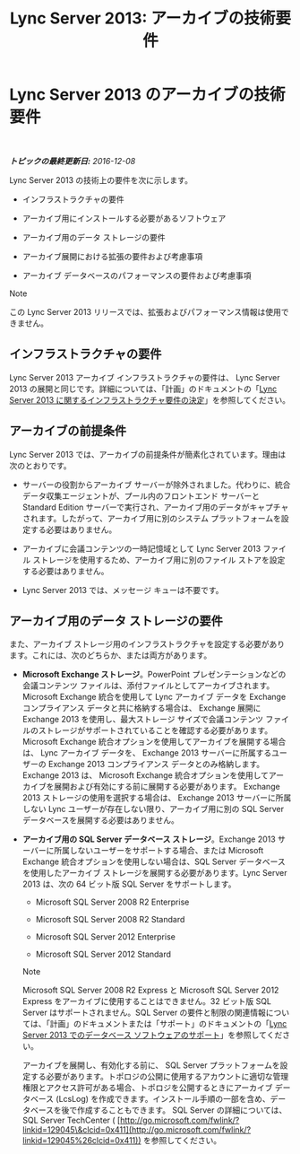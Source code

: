 ﻿---
title: 'Lync Server 2013: アーカイブの技術要件'
TOCTitle: アーカイブの技術要件
ms:assetid: 896d60e2-be4b-462d-8357-4cd307ab7304
ms:mtpsurl: https://technet.microsoft.com/ja-jp/library/JJ205059(v=OCS.15)
ms:contentKeyID: 48272805
ms.date: 12/10/2016
mtps_version: v=OCS.15
ms.translationtype: HT
---

# Lync Server 2013 のアーカイブの技術要件

 

_**トピックの最終更新日:** 2016-12-08_

Lync Server 2013 の技術上の要件を次に示します。

  - インフラストラクチャの要件

  - アーカイブ用にインストールする必要があるソフトウェア

  - アーカイブ用のデータ ストレージの要件

  - アーカイブ展開における拡張の要件および考慮事項

  - アーカイブ データベースのパフォーマンスの要件および考慮事項

> [!NOTE]
> この Lync Server 2013 リリースでは、拡張およびパフォーマンス情報は使用できません。


## インフラストラクチャの要件

Lync Server 2013 アーカイブ インフラストラクチャの要件は、 Lync Server 2013 の展開と同じです。詳細については、「計画」のドキュメントの「[Lync Server 2013 に関するインフラストラクチャ要件の決定](lync-server-2013-determining-your-infrastructure-requirements.md)」を参照してください。

## アーカイブの前提条件

Lync Server 2013 では、アーカイブの前提条件が簡素化されています。理由は次のとおりです。

  - サーバーの役割からアーカイブ サーバーが除外されました。代わりに、統合データ収集エージェントが、プール内のフロントエンド サーバーと Standard Edition サーバーで実行され、アーカイブ用のデータがキャプチャされます。したがって、アーカイブ用に別のシステム プラットフォームを設定する必要はありません。

  - アーカイブに会議コンテンツの一時記憶域として Lync Server 2013 ファイル ストレージを使用するため、アーカイブ用に別のファイル ストアを設定する必要はありません。

  - Lync Server 2013 では、メッセージ キューは不要です。

## アーカイブ用のデータ ストレージの要件

また、アーカイブ ストレージ用のインフラストラクチャを設定する必要があります。これには、次のどちらか、または両方があります。

  - **Microsoft Exchange ストレージ**。PowerPoint プレゼンテーションなどの会議コンテンツ ファイルは、添付ファイルとしてアーカイブされます。 Microsoft Exchange 統合を使用して Lync アーカイブ データを Exchange コンプライアンス データと共に格納する場合は、 Exchange 展開に Exchange 2013 を使用し、最大ストレージ サイズで会議コンテンツ ファイルのストレージがサポートされていることを確認する必要があります。 Microsoft Exchange 統合オプションを使用してアーカイブを展開する場合は、 Lync アーカイブ データを、 Exchange 2013 サーバーに所属するユーザーの Exchange 2013 コンプライアンス データとのみ格納します。 Exchange 2013 は、 Microsoft Exchange 統合オプションを使用してアーカイブを展開および有効にする前に展開する必要があります。 Exchange 2013 ストレージの使用を選択する場合は、 Exchange 2013 サーバーに所属しない Lync ユーザーが存在しない限り、アーカイブ用に別の SQL Server データベースを展開する必要はありません。

  - **アーカイブ用の SQL Server データベース ストレージ**。Exchange 2013 サーバーに所属しないユーザーをサポートする場合、または Microsoft Exchange 統合オプションを使用しない場合は、SQL Server データベースを使用したアーカイブ ストレージを展開する必要があります。Lync Server 2013 は、次の 64 ビット版 SQL Server をサポートします。
    
      - Microsoft SQL Server 2008 R2 Enterprise
    
      - Microsoft SQL Server 2008 R2 Standard
    
      - Microsoft SQL Server 2012 Enterprise
    
      - Microsoft SQL Server 2012 Standard
    
    > [!NOTE]
    > Microsoft SQL Server 2008 R2 Express と Microsoft SQL Server 2012 Express をアーカイブに使用することはできません。32 ビット版 SQL Server はサポートされません。SQL Server の要件と制限の関連情報については、「計画」のドキュメントまたは「サポート」のドキュメントの「<a href="lync-server-2013-database-software-support.md">Lync Server 2013 でのデータベース ソフトウェアのサポート</a>」を参照してください。
    
    アーカイブを展開し、有効化する前に、 SQL Server プラットフォームを設定する必要があります。トポロジの公開に使用するアカウントに適切な管理権限とアクセス許可がある場合、トポロジを公開するときにアーカイブ データベース (LcsLog) を作成できます。インストール手順の一部を含め、データベースを後で作成することもできます。 SQL Server の詳細については、SQL Server TechCenter ( [http://go.microsoft.com/fwlink/?linkid=129045\&clcid=0x411](http://go.microsoft.com/fwlink/?linkid=129045%26clcid=0x411)) を参照してください。


